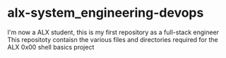 # alx-system_engineering-devops
I'm now a ALX student, this is my first repository as a full-stack engineer
This repositoty contaisn the various files and directories required for the ALX 0x00 shell basics project
